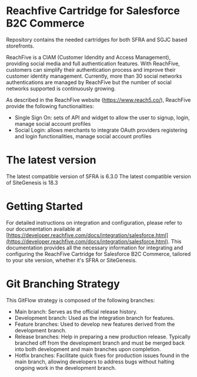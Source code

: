 # Reachfive Cartridge for Salesforce B2C Commerce

Repository contains the needed cartridges for both SFRA and SGJC based storefronts.

ReachFive is a CIAM (Customer Idendity and Access Management), providing social media and full authentication features. 
With ReachFive, customers can simplify their authentication process and improve their customer identity management. 
Currently, more than 30 social networks authentications are managed by ReachFive but the number of social networks supported is continuously growing.

As described in the ReachFive website (https://www.reach5.co/), ReachFive provide the following functionalities:
* Single Sign On: sets of API and widget to allow the user to signup, login, manage social account profiles
* Social Login:  allows merchants to integrate OAuth providers registering and login functionalities, manage social account profiles


# The latest version
The latest compatible version of SFRA is 6.3.0
The latest compatible version of SiteGenesis is 18.3 

# Getting Started
For detailed instructions on integration and configuration, please refer to our documentation available at [https://developer.reachfive.com/docs/integration/salesforce.html](https://developer.reachfive.com/docs/integration/salesforce.html). This documentation provides all the necessary information for integrating and configuring the ReachFive Cartridge for Salesforce B2C Commerce, tailored to your site version, whether it's SFRA or SiteGenesis.

# Git Branching Strategy
This GitFlow strategy is composed of the following branches:

- Main branch: Serves as the official release history.
- Development branch: Used as the integration branch for features.
- Feature branches: Used to develop new features derived from the development branch.
- Release branches: Help in preparing a new production release. Typically branched off from the development branch and must be merged back into both development and main branches upon completion.
- Hotfix branches: Facilitate quick fixes for production issues found in the main branch, allowing developers to address bugs without halting ongoing work in the development branch.
